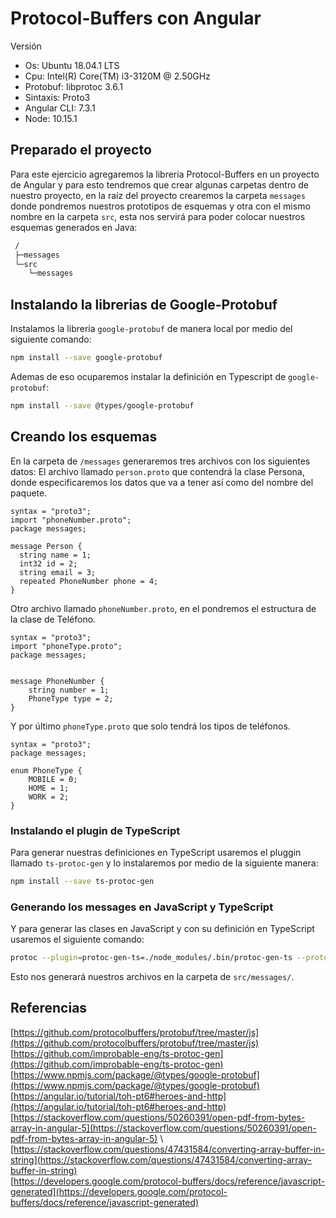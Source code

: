 #  Protocol-Buffers con Angular

Versión

* Os: Ubuntu 18.04.1 LTS
* Cpu: Intel(R) Core(TM) i3-3120M @ 2.50GHz
* Protobuf: libprotoc 3.6.1
* Sintaxis: Proto3
* Angular CLI: 7.3.1
* Node: 10.15.1

## Preparado el proyecto

Para este ejercicio agregaremos la libreria Protocol-Buffers en un proyecto de Angular y para esto tendremos que crear algunas carpetas dentro de nuestro proyecto, en la raíz del proyecto crearemos la carpeta `messages` donde pondremos nuestros prototipos de esquemas y  otra con el mismo nombre en la carpeta `src`, esta nos servirá para poder colocar nuestros esquemas generados en Java:

```bash
 /
 ├─messages
 └─src
    └─messages
```
## Instalando la librerias de Google-Protobuf

Instalamos la libreria `google-protobuf` de manera local por medio del siguiente comando:

```bash
npm install --save google-protobuf
```

Ademas de eso ocuparemos instalar la definición en Typescript de `google-protobuf`:

```bash
npm install --save @types/google-protobuf
```

## Creando los esquemas

En la carpeta de `/messages` generaremos tres archivos con los siguientes datos:
El archivo llamado `person.proto` que contendrá la clase Persona, donde especificaremos los datos que va a tener así como del nombre del paquete.

```bas
syntax = "proto3";
import "phoneNumber.proto";
package messages;

message Person {
  string name = 1;
  int32 id = 2;
  string email = 3;
  repeated PhoneNumber phone = 4;
}
```

Otro archivo llamado `phoneNumber.proto`, en el pondremos el estructura de la clase de Teléfono.

```bas
syntax = "proto3";
import "phoneType.proto";
package messages;


message PhoneNumber {
    string number = 1;
    PhoneType type = 2;
}
```

Y por último `phoneType.proto` que solo tendrá los tipos de teléfonos.

```bas
syntax = "proto3";
package messages;

enum PhoneType {
    MOBILE = 0;
    HOME = 1;
    WORK = 2;
}
```

### Instalando el plugin de TypeScript

Para generar nuestras definiciones en TypeScript usaremos el pluggin llamado `ts-protoc-gen` y lo instalaremos por medio de la siguiente manera:

```bash
npm install --save ts-protoc-gen
```

### Generando los messages en JavaScript y TypeScript

Y para generar las clases en JavaScript y con su definición en TypeScript usaremos el siguiente comando:

```bash
protoc --plugin=protoc-gen-ts=./node_modules/.bin/protoc-gen-ts --proto_path=./messages --js_out=import_style=commonjs,binary:./src/messages/ --ts_out=./src/messages ./messages/*.proto
```

Esto nos generará nuestros archivos en la carpeta de `src/messages/`.

## Referencias

[https://github.com/protocolbuffers/protobuf/tree/master/js](https://github.com/protocolbuffers/protobuf/tree/master/js) \
[https://github.com/improbable-eng/ts-protoc-gen](https://github.com/improbable-eng/ts-protoc-gen) \
[https://www.npmjs.com/package/@types/google-protobuf](https://www.npmjs.com/package/@types/google-protobuf) \
[https://angular.io/tutorial/toh-pt6#heroes-and-http](https://angular.io/tutorial/toh-pt6#heroes-and-http) \
[https://stackoverflow.com/questions/50260391/open-pdf-from-bytes-array-in-angular-5](https://stackoverflow.com/questions/50260391/open-pdf-from-bytes-array-in-angular-5) \ 
[https://stackoverflow.com/questions/47431584/converting-array-buffer-in-string](https://stackoverflow.com/questions/47431584/converting-array-buffer-in-string) \
[https://developers.google.com/protocol-buffers/docs/reference/javascript-generated](https://developers.google.com/protocol-buffers/docs/reference/javascript-generated)

